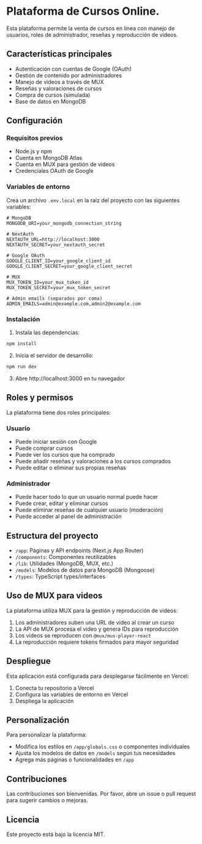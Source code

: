 # Plataforma de Cursos Online.

Esta plataforma permite la venta de cursos en línea con manejo de usuarios, roles de administrador, reseñas y reproducción de videos.

## Características principales

- Autenticación con cuentas de Google (OAuth)
- Gestión de contenido por administradores 
- Manejo de videos a través de MUX
- Reseñas y valoraciones de cursos
- Compra de cursos (simulada)
- Base de datos en MongoDB

## Configuración

### Requisitos previos

- Node.js y npm
- Cuenta en MongoDB Atlas
- Cuenta en MUX para gestión de videos
- Credenciales OAuth de Google

### Variables de entorno

Crea un archivo `.env.local` en la raíz del proyecto con las siguientes variables:

```
# MongoDB
MONGODB_URI=your_mongodb_connection_string

# NextAuth
NEXTAUTH_URL=http://localhost:3000
NEXTAUTH_SECRET=your_nextauth_secret

# Google OAuth
GOOGLE_CLIENT_ID=your_google_client_id
GOOGLE_CLIENT_SECRET=your_google_client_secret

# MUX
MUX_TOKEN_ID=your_mux_token_id
MUX_TOKEN_SECRET=your_mux_token_secret

# Admin emails (separados por coma)
ADMIN_EMAILS=admin@example.com,admin2@example.com
```

### Instalación

1. Instala las dependencias:

```bash
npm install
```

2. Inicia el servidor de desarrollo:

```bash
npm run dev
```

3. Abre http://localhost:3000 en tu navegador

## Roles y permisos

La plataforma tiene dos roles principales:

### Usuario

- Puede iniciar sesión con Google
- Puede comprar cursos
- Puede ver los cursos que ha comprado
- Puede añadir reseñas y valoraciones a los cursos comprados
- Puede editar o eliminar sus propias reseñas

### Administrador

- Puede hacer todo lo que un usuario normal puede hacer
- Puede crear, editar y eliminar cursos
- Puede eliminar reseñas de cualquier usuario (moderación)
- Puede acceder al panel de administración

## Estructura del proyecto

- `/app`: Páginas y API endpoints (Next.js App Router)
- `/components`: Componentes reutilizables
- `/lib`: Utilidades (MongoDB, MUX, etc.)
- `/models`: Modelos de datos para MongoDB (Mongoose)
- `/types`: TypeScript types/interfaces

## Uso de MUX para videos

La plataforma utiliza MUX para la gestión y reproducción de videos:

1. Los administradores suben una URL de video al crear un curso
2. La API de MUX procesa el video y genera IDs para reproducción
3. Los videos se reproducen con `@mux/mux-player-react`
4. La reproducción requiere tokens firmados para mayor seguridad

## Despliegue

Esta aplicación está configurada para desplegarse fácilmente en Vercel:

1. Conecta tu repositorio a Vercel
2. Configura las variables de entorno en Vercel
3. Despliega la aplicación

## Personalización

Para personalizar la plataforma:

- Modifica los estilos en `/app/globals.css` o componentes individuales
- Ajusta los modelos de datos en `/models` según tus necesidades
- Agrega más páginas o funcionalidades en `/app`

## Contribuciones

Las contribuciones son bienvenidas. Por favor, abre un issue o pull request para sugerir cambios o mejoras.

## Licencia

Este proyecto está bajo la licencia MIT.
